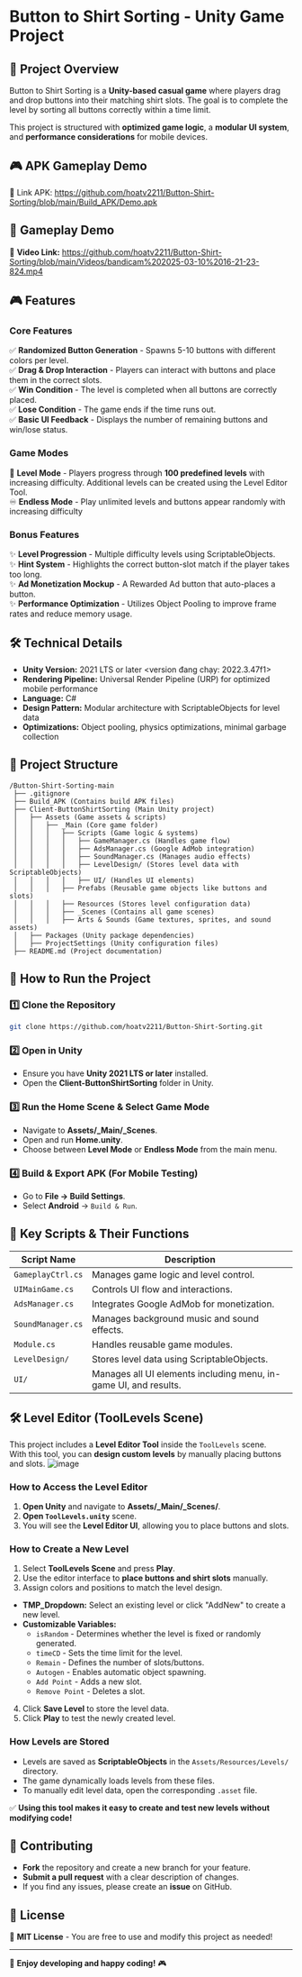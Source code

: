# Button to Shirt Sorting - Unity Game Project

## 📌 Project Overview
Button to Shirt Sorting is a **Unity-based casual game** where players drag and drop buttons into their matching shirt slots. The goal is to complete the level by sorting all buttons correctly within a time limit.

This project is structured with **optimized game logic**, a **modular UI system**, and **performance considerations** for mobile devices.
  
## **🎮 APK Gameplay Demo**
📌 Link APK: https://github.com/hoatv2211/Button-Shirt-Sorting/blob/main/Build_APK/Demo.apk

## **🎥 Gameplay Demo**
📌 **Video Link:** https://github.com/hoatv2211/Button-Shirt-Sorting/blob/main/Videos/bandicam%202025-03-10%2016-21-23-824.mp4

## 🎮 Features
### **Core Features**
✅ **Randomized Button Generation** - Spawns 5-10 buttons with different colors per level.  
✅ **Drag & Drop Interaction** - Players can interact with buttons and place them in the correct slots.  
✅ **Win Condition** - The level is completed when all buttons are correctly placed.  
✅ **Lose Condition** - The game ends if the time runs out.  
✅ **Basic UI Feedback** - Displays the number of remaining buttons and win/lose status.  


### **Game Modes**
🎯 **Level Mode** - Players progress through **100 predefined levels** with increasing difficulty. Additional levels can be created using the Level Editor Tool.  
♾️ **Endless Mode** - Play unlimited levels and buttons appear randomly with increasing difficulty

### **Bonus Features**
✨ **Level Progression** - Multiple difficulty levels using ScriptableObjects.  
✨ **Hint System** - Highlights the correct button-slot match if the player takes too long.  
✨ **Ad Monetization Mockup** - A Rewarded Ad button that auto-places a button.  
✨ **Performance Optimization** - Utilizes Object Pooling to improve frame rates and reduce memory usage.  

## 🛠️ Technical Details
- **Unity Version:** 2021 LTS or later <version đang chạy: 2022.3.47f1>
- **Rendering Pipeline:** Universal Render Pipeline (URP) for optimized mobile performance
- **Language:** C#
- **Design Pattern:** Modular architecture with ScriptableObjects for level data
- **Optimizations:** Object pooling, physics optimizations, minimal garbage collection

## 📂 Project Structure
```
/Button-Shirt-Sorting-main
 ├── .gitignore
 ├── Build_APK (Contains build APK files)
 ├── Client-ButtonShirtSorting (Main Unity project)
 │   ├── Assets (Game assets & scripts)
 │   │   ├── _Main (Core game folder)
 │   │   │   ├── Scripts (Game logic & systems)
 │   │   │   │   ├── GameManager.cs (Handles game flow)
 │   │   │   │   ├── AdsManager.cs (Google AdMob integration)
 │   │   │   │   ├── SoundManager.cs (Manages audio effects)
 │   │   │   │   ├── LevelDesign/ (Stores level data with ScriptableObjects)
 │   │   │   │   ├── UI/ (Handles UI elements)
 │   │   │   ├── Prefabs (Reusable game objects like buttons and slots)
 │   │   │   ├── Resources (Stores level configuration data)
 │   │   │   ├── _Scenes (Contains all game scenes)
 │   │   │   ├── Arts & Sounds (Game textures, sprites, and sound assets)
 │   ├── Packages (Unity package dependencies)
 │   ├── ProjectSettings (Unity configuration files)
 ├── README.md (Project documentation)
```

## 🚀 How to Run the Project
### **1️⃣ Clone the Repository**
```sh
git clone https://github.com/hoatv2211/Button-Shirt-Sorting.git
```
### **2️⃣ Open in Unity**
- Ensure you have **Unity 2021 LTS or later** installed.
- Open the **Client-ButtonShirtSorting** folder in Unity.

### **3️⃣ Run the Home Scene & Select Game Mode**
- Navigate to **Assets/_Main/_Scenes**.
- Open and run **Home.unity**.
- Choose between **Level Mode** or **Endless Mode** from the main menu.

### **4️⃣ Build & Export APK (For Mobile Testing)**
- Go to **File → Build Settings**.
- Select **Android** → `Build & Run`.

## **📜 Key Scripts & Their Functions**
| **Script Name**    | **Description** |
|--------------------|----------------|
| `GameplayCtrl.cs`  | Manages game logic and level control. |
| `UIMainGame.cs`  | Controls UI flow and interactions. |
| `AdsManager.cs`   | Integrates Google AdMob for monetization. |
| `SoundManager.cs` | Manages background music and sound effects. |
| `Module.cs`       | Handles reusable game modules. |
| `LevelDesign/`    | Stores level data using ScriptableObjects. |
| `UI/`             | Manages all UI elements including menu, in-game UI, and results. |

## 🛠 Level Editor (ToolLevels Scene)
This project includes a **Level Editor Tool** inside the `ToolLevels` scene.  
With this tool, you can **design custom levels** by manually placing buttons and slots.
![image](https://github.com/user-attachments/assets/6087769a-381d-4e2c-8483-530ac27f7a48)

### **How to Access the Level Editor**
1. **Open Unity** and navigate to **Assets/_Main/_Scenes/**.
2. **Open `ToolLevels.unity`** scene.
3. You will see the **Level Editor UI**, allowing you to place buttons and slots.

### **How to Create a New Level**
1. Select **ToolLevels Scene** and press **Play**.
2. Use the editor interface to **place buttons and shirt slots** manually.
3. Assign colors and positions to match the level design.
- **TMP_Dropdown:** Select an existing level or click "AddNew" to create a new level.
- **Customizable Variables:**
  - `isRandom` - Determines whether the level is fixed or randomly generated.
  - `timeCD` - Sets the time limit for the level.
  - `Remain` - Defines the number of slots/buttons.
  - `Autogen` - Enables automatic object spawning.
  - `Add Point` - Adds a new slot.
  - `Remove Point` - Deletes a slot.
4. Click **Save Level** to store the level data.
5. Click **Play** to test the newly created level.

### **How Levels are Stored**
- Levels are saved as **ScriptableObjects** in the `Assets/Resources/Levels/` directory.
- The game dynamically loads levels from these files.
- To manually edit level data, open the corresponding `.asset` file.

✅ **Using this tool makes it easy to create and test new levels without modifying code!**



## **🤝 Contributing**
- **Fork** the repository and create a new branch for your feature.
- **Submit a pull request** with a clear description of changes.
- If you find any issues, please create an **issue** on GitHub.

## **📜 License**
🚀 **MIT License** - You are free to use and modify this project as needed!

---

🚀 **Enjoy developing and happy coding!** 🎮
